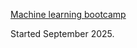 [Machine learning bootcamp](https://github.com/DataTalksClub/machine-learning-zoomcamp.git)

Started September 2025.

